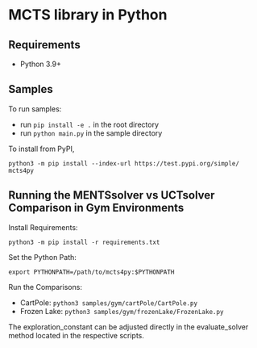 # MCTS library in Python

## Requirements

- Python 3.9+

## Samples

To run samples:
- run `pip install -e .` in the root directory
- run `python main.py` in the sample directory

To install from PyPI,

```
python3 -m pip install --index-url https://test.pypi.org/simple/ mcts4py
```


## Running the MENTSsolver vs UCTsolver Comparison in Gym Environments

Install Requirements:

`python3 -m pip install -r requirements.txt`

Set the Python Path:

`export PYTHONPATH=/path/to/mcts4py:$PYTHONPATH`

Run the Comparisons:
- CartPole:  `python3 samples/gym/cartPole/CartPole.py`
- Frozen Lake:  `python3 samples/gym/frozenLake/FrozenLake.py`

The exploration_constant can be adjusted directly in the evaluate_solver method located in the respective scripts.
